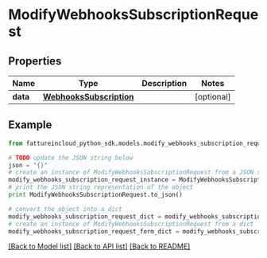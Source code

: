# ModifyWebhooksSubscriptionRequest


## Properties
Name | Type | Description | Notes
------------ | ------------- | ------------- | -------------
**data** | [**WebhooksSubscription**](WebhooksSubscription.md) |  | [optional] 

## Example

```python
from fattureincloud_python_sdk.models.modify_webhooks_subscription_request import ModifyWebhooksSubscriptionRequest

# TODO update the JSON string below
json = "{}"
# create an instance of ModifyWebhooksSubscriptionRequest from a JSON string
modify_webhooks_subscription_request_instance = ModifyWebhooksSubscriptionRequest.from_json(json)
# print the JSON string representation of the object
print ModifyWebhooksSubscriptionRequest.to_json()

# convert the object into a dict
modify_webhooks_subscription_request_dict = modify_webhooks_subscription_request_instance.to_dict()
# create an instance of ModifyWebhooksSubscriptionRequest from a dict
modify_webhooks_subscription_request_form_dict = modify_webhooks_subscription_request.from_dict(modify_webhooks_subscription_request_dict)
```
[[Back to Model list]](../README.md#documentation-for-models) [[Back to API list]](../README.md#documentation-for-api-endpoints) [[Back to README]](../README.md)


